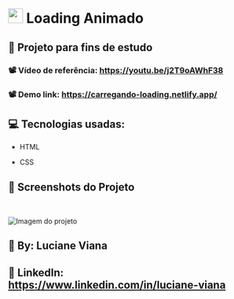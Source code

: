 #  <img src="https://github.com/everton-dgn/everton-dgn/blob/main/gif/Hi.gif?raw=true" width="30px">  Loading Animado

##   :book: Projeto para fins de estudo

###   📽️ Vídeo de referência: https://youtu.be/j2T9oAWhF38

###   📽️ Demo link: https://carregando-loading.netlify.app/

## :computer: Tecnologias usadas:

 * HTML

 * CSS

##  :camera_flash: Screenshots do Projeto
<br>  

![Imagem do projeto](https://github.com/Lucianevianagbi/Loading/blob/master/img-loading.png)
<br>

## :woman: By:  Luciane Viana

## :link: LinkedIn: https://www.linkedin.com/in/luciane-viana
